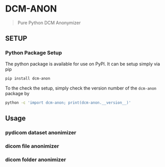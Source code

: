 # DCM-ANON

> Pure Python DCM Anonymizer

## SETUP

### Python Package Setup

The python package is available for use on PyPI. It can be setup simply via pip

```bash
pip install dcm-anon
```

To the check the setup, simply check the version number of the `dcm-anon` package by

```bash
python -c 'import dcm-anon; print(dcm-anon.__version__)'
```

## Usage

### pydicom dataset anonimizer

### dicom file anonimizer

### dicom folder anonimizer

